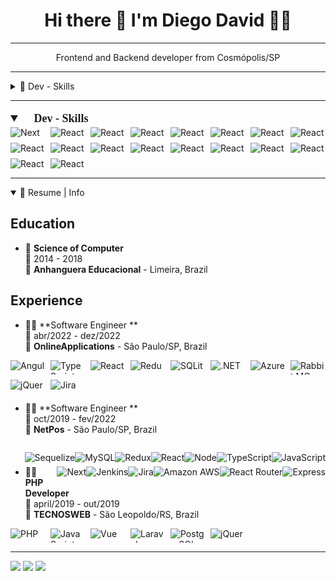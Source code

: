 <h1 align='center'>
 Hi there 👋 I'm Diego David 👨‍💻
</h1>
<hr />
<p align='center'>
  Frontend and Backend developer from Cosmópolis/SP
</p>
<hr />


<details>
  <summary>📃 Dev - Skills  </summary>

  <div style="display: inline_block">
    <img align="center" alt="React" height="30" 
      src="https://raw.githubusercontent.com/github/explore/28b02bbc9ad9f7a503c43775aebeb515dc2da5fc/topics/nextjs/nextjs.png" 
    />
    <img align="center" alt="React" height="30" 
      src="https://img.shields.io/badge/JavaScript-323330?style=for-the-badge&logo=javascript&logoColor=F7DF1E" 
    />
    <img align="center" alt="React" height="30" 
      src="https://img.shields.io/badge/TypeScript-007ACC?style=for-the-badge&logo=typescript&logoColor=white" 
    />
    <img align="center" alt="React" height="30" 
      src="https://img.shields.io/badge/React-20232A?style=for-the-badge&logo=react&logoColor=61DAFB" 
    />
    <img align="center" alt="React" height="30" 
      src="https://img.shields.io/badge/styled--components-DB7093?style=for-the-badge&logo=styled-components&logoColor=white" 
    />
    <img align="center" alt="React" height="30" 
      src="https://img.shields.io/badge/Redux-593D88?style=for-the-badge&logo=redux&logoColor=white" 
    />
    <img align="center" alt="React" height="30" 
      src="https://img.shields.io/badge/React_Router-CA4245?style=for-the-badge&logo=react-router&logoColor=white" 
    />
    <img align="center" alt="React" height="30" 
      src="https://img.shields.io/badge/Vue.js-35495E?style=for-the-badge&logo=vue.js&logoColor=4FC08D" 
    />
    <img align="center" alt="React" height="30" 
      src="https://img.shields.io/badge/Node.js-43853D?style=for-the-badge&logo=node.js&logoColor=white" 
    />
    <img align="center" alt="React" height="30" 
      src="https://img.shields.io/badge/Express.js-404D59?style=for-the-badge" 
    />
    <img align="center" alt="React" height="30" 
      src="https://img.shields.io/badge/CSS3-1572B6?style=for-the-badge&logo=css3&logoColor=white" 
    />
    <img align="center" alt="React" height="30" 
      src="https://img.shields.io/badge/HTML5-E34F26?style=for-the-badge&logo=html5&logoColor=white" 
    />
    <img align="center" alt="React" height="30" 
      src="https://img.shields.io/badge/Sass-CC6699?style=for-the-badge&logo=sass&logoColor=white" 
    />
    <img align="center" alt="React" height="30" 
      src="https://img.shields.io/badge/MySQL-00000F?style=for-the-badge&logo=mysql&logoColor=white" 
    />
    <img align="center" alt="React" height="30" 
      src="https://img.shields.io/badge/PostgreSQL-316192?style=for-the-badge&logo=postgresql&logoColor=white" 
    />
    <img align="center" alt="React" height="30" 
      src="https://img.shields.io/badge/MongoDB-4EA94B?style=for-the-badge&logo=mongodb&logoColor=white" 
    />
    <img align="center" alt="React" height="30" 
      src="https://img.shields.io/badge/Amazon_AWS-232F3E?style=for-the-badge&logo=amazon-aws&logoColor=white" 
    />
    <img align="center" alt="React" height="30" 
      src="https://img.shields.io/badge/Made%20for-VSCode-1f425f.svg" 
    />
  </div>
</details>
<hr />
<details open>
  <summary style="font-family: ui-serif, Georgia, Cambria, 'Times New Roman', Times, serif;font-size: 1.125rem;line-height: 1.75rem;font-weight: 600;">📃 Dev - Skills  </summary>
    
  <div style="display: grid; grid-template-columns: repeat(8, minmax(0, 1fr));gap: 0.5rem;">
      <img alt="Next" 
        src="https://img.shields.io/badge/Next.js-404D59?style=for-the-badge&logo=next&logoColor=white"
      />
      <img alt="React"
        src="https://img.shields.io/badge/JavaScript-323330?style=for-the-badge&logo=javascript&logoColor=F7DF1E" 
      />
      <img alt="React"
        src="https://img.shields.io/badge/TypeScript-007ACC?style=for-the-badge&logo=typescript&logoColor=white" 
      />
      <img alt="React"
        src="https://img.shields.io/badge/React-20232A?style=for-the-badge&logo=react&logoColor=61DAFB" 
      />
      <img alt="React"
        src="https://img.shields.io/badge/styled--components-DB7093?style=for-the-badge&logo=styled-components&logoColor=white" 
      />
      <img alt="React"
        src="https://img.shields.io/badge/Redux-593D88?style=for-the-badge&logo=redux&logoColor=white" 
      />
      <img alt="React"
        src="https://img.shields.io/badge/React_Router-CA4245?style=for-the-badge&logo=react-router&logoColor=white" 
      />
      <img alt="React"
        src="https://img.shields.io/badge/Vue.js-35495E?style=for-the-badge&logo=vue.js&logoColor=4FC08D" 
      />
      <img alt="React"
        src="https://img.shields.io/badge/Node.js-43853D?style=for-the-badge&logo=node.js&logoColor=white" 
      />
      <img alt="React"
        src="https://img.shields.io/badge/Express.js-404D59?style=for-the-badge" 
      />
      <img alt="React"
        src="https://img.shields.io/badge/CSS3-1572B6?style=for-the-badge&logo=css3&logoColor=white" 
      />
      <img alt="React"
        src="https://img.shields.io/badge/HTML5-E34F26?style=for-the-badge&logo=html5&logoColor=white" 
      />
      <img alt="React"
        src="https://img.shields.io/badge/Sass-CC6699?style=for-the-badge&logo=sass&logoColor=white" 
      />
      <img alt="React"
        src="https://img.shields.io/badge/MySQL-00000F?style=for-the-badge&logo=mysql&logoColor=white" 
      />
      <img alt="React"
        src="https://img.shields.io/badge/PostgreSQL-316192?style=for-the-badge&logo=postgresql&logoColor=white" 
      />
      <img alt="React"
        src="https://img.shields.io/badge/MongoDB-4EA94B?style=for-the-badge&logo=mongodb&logoColor=white" 
      />
      <img alt="React"
        src="https://img.shields.io/badge/Amazon_AWS-232F3E?style=for-the-badge&logo=amazon-aws&logoColor=white" 
      />
      <img alt="React"
        src="https://img.shields.io/badge/Made%20for-VSCode-1f425f.svg" 
      />
    </div>
  </details>
<hr />
<details open>
  <summary>📃 Resume | Info </summary>


  ## Education

  - 📖 **Science of Computer**\
  📆 2014 - 2018\
  📍 **Anhanguera Educacional** - Limeira, Brazil

  ## Experience

  - 👨‍💻 **Software Engineer **\
  📆 abr/2022 - dez/2022\
  📍 **OnlineApplications** - São Paulo/SP, Brazil



   <div style="display: grid; grid-template-columns: repeat(8, minmax(0, 1fr));gap: 0.5rem;">
    <img align="right" alt="Angular" height="23" 
      src="https://img.shields.io/badge/Angular-DD0031?style=for-the-badge&logo=angular&logoColor=white" 
    />
    <img align="right" alt="TypeScript" height="23" 
      src="https://img.shields.io/badge/TypeScript-007ACC?style=for-the-badge&logo=typescript&logoColor=white" 
    />
    <img align="right" alt="React" height="23" 
      src="https://img.shields.io/badge/React-20232A?style=for-the-badge&logo=react&logoColor=61DAFB" 
    />
    <img align="right" alt="Redux" height="23" 
      src="https://img.shields.io/badge/Redux-593D88?style=for-the-badge&logo=redux&logoColor=white" 
    />
    <img align="right" alt="SQLite" height="23" 
      src="https://img.shields.io/badge/SQLite-07405E?style=for-the-badge&logo=sqlite&logoColor=white" 
    />
    <img align="right" alt=".NET" height="23" 
      src="https://img.shields.io/badge/.NET-5C2D91?style=for-the-badge&logo=.net&logoColor=white" 
    />
    <img align="right" alt="Azure" height="23" 
      src="https://img.shields.io/badge/microsoft%20azure-0089D6?style=for-the-badge&logo=microsoft-azure&logoColor=white" 
    />
    <img align="right" alt="Rabbit MQ" height="23" 
      src="https://img.shields.io/badge/rabbitmq-%23FF6600.svg?&style=for-the-badge&logo=rabbitmq&logoColor=white" 
    />
    <img align="right" alt="jQuery" height="23" 
      src="https://img.shields.io/badge/jQuery-0769AD?style=for-the-badge&logo=jquery&logoColor=white" 
    />
    <img align="right" alt="Jira" height="23" 
      src="https://img.shields.io/badge/Jira-0052CC?style=for-the-badge&logo=Jira&logoColor=white" 
    />
  </div>


  - 👨‍💻 **Software Engineer **\
  📆 oct/2019 - fev/2022\
  📍 **NetPos** - São Paulo/SP, Brazil


     <div style="display: grid; grid-template-columns: repeat(8, minmax(0, 1fr));gap: 0.5rem;">
  <img align="right" alt="JavaScript" height="23" 
    src="https://img.shields.io/badge/JavaScript-323330?style=for-the-badge&logo=javascript&logoColor=F7DF1E" 
  />
  <img align="right" alt="TypeScript" height="23" 
    src="https://img.shields.io/badge/TypeScript-007ACC?style=for-the-badge&logo=typescript&logoColor=white" 
  />
  <img align="right" alt="Node" height="23" 
    src="https://img.shields.io/badge/Node.js-43853D?style=for-the-badge&logo=node.js&logoColor=white" 
  />
  <img align="right" alt="React" height="23" 
    src="https://img.shields.io/badge/React-20232A?style=for-the-badge&logo=react&logoColor=61DAFB" 
  />
  <img align="right" alt="Redux" height="23" 
    src="https://img.shields.io/badge/Redux-593D88?style=for-the-badge&logo=redux&logoColor=white" 
  />
  <img align="right" alt="MySQL" height="23" 
    src="https://img.shields.io/badge/MySQL-00000F?style=for-the-badge&logo=mysql&logoColor=white" 
  />
  <img align="right" alt="Sequelize" height="23" 
    src="https://img.shields.io/badge/sequelize-323330?style=for-the-badge&logo=sequelize&logoColor=blue" 
  />
  <img align="right" alt="Express" height="23" 
    src="https://img.shields.io/badge/Express.js-404D59?style=for-the-badge" 
  />
  <img align="right" alt="React Router" height="23" 
    src="https://img.shields.io/badge/React_Router-CA4245?style=for-the-badge&logo=react-router&logoColor=white" 
  />
  <img align="right" alt="Amazon AWS" height="23" 
    src="https://img.shields.io/badge/Amazon_AWS-232F3E?style=for-the-badge&logo=amazon-aws&logoColor=white" 
  />
  <img align="right" alt="Jira" height="23" 
    src="https://img.shields.io/badge/Jira-0052CC?style=for-the-badge&logo=Jira&logoColor=white" 
  />
  <img align="right" alt="Jenkins" height="23" 
    src="https://img.shields.io/badge/Jenkins-D24939?style=for-the-badge&logo=Jenkins&logoColor=white" 
  />
  <img align="right" alt="Next" height="23" 
    src="https://img.shields.io/badge/Next.js-404D59?style=for-the-badge&logo=next&logoColor=white" 
  />
  </div>


  - 👨‍💻 **PHP Developer**\
  📆 april/2019 - out/2019\
  📍 **TECNOSWEB** - São Leopoldo/RS, Brazil

   <div style="display: grid; grid-template-columns: repeat(8, minmax(0, 1fr));gap: 0.5rem;">
  <img align="right" alt="PHP" height="23" 
    src="https://img.shields.io/badge/PHP-777BB4?style=for-the-badge&logo=php&logoColor=white" 
  />
  <img align="right" alt="JavaScript" height="23" 
    src="https://img.shields.io/badge/JavaScript-F7DF1E?style=for-the-badge&logo=javascript&logoColor=black" 
  />
  <img align="right" alt="Vue" height="23" 
    src="https://img.shields.io/badge/Vue.js-35495E?style=for-the-badge&logo=vue.js&logoColor=4FC08D" 
  />
  <img align="right" alt="Laravel" height="23" 
    src="https://img.shields.io/badge/Laravel-FF2D20?style=for-the-badge&logo=laravel&logoColor=white" 
  />
  <img align="right" alt="PostgreSQL" height="23" 
    src="https://img.shields.io/badge/PostgreSQL-316192?style=for-the-badge&logo=postgresql&logoColor=white" 
  />
  <img align="right" alt="jQuery" height="23" 
    src="https://img.shields.io/badge/jQuery-0769AD?style=for-the-badge&logo=jquery&logoColor=white" 
  />
  </div>
</details>

<hr />
 
<p align='center'>
  <div> 
    <a href = "mailto:contatorafaballerini@gmail.com"><img src="https://img.shields.io/badge/-Gmail-%23333?style=for-the-badge&logo=gmail&logoColor=white" target="_blank"></a>
    <a href = "https://api.whatsapp.com/send?phone=5519996622234"><img src="https://img.shields.io/badge/WhatsApp-25D366?style=for-the-badge&logo=whatsapp&logoColor=white" target="_blank"></a>
    <a href="https://www.linkedin.com/in/rafaella-ballerini-45875016a" target="_blank"><img src="https://img.shields.io/badge/-LinkedIn-%230077B5?style=for-the-badge&logo=linkedin&logoColor=white" target="_blank"></a> 
  </div>
</p>
<!--
**diegozelao/diegozelao** is a ✨ _special_ ✨ repository because its `README.md` (this file) appears on your GitHub profile.

Here are some ideas to get you started:

- 🔭 I’m currently working on ...
- 🌱 I’m currently learning ...
- 👯 I’m looking to collaborate on ...
- 🤔 I’m looking for help with ...
- 💬 Ask me about ...
- 📫 How to reach me: ...
- 😄 Pronouns: ...
- ⚡ Fun fact: ...
-->

